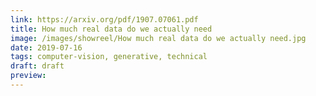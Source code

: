 ```yaml
---
link: https://arxiv.org/pdf/1907.07061.pdf
title: How much real data do we actually need
image: /images/showreel/How much real data do we actually need.jpg
date: 2019-07-16
tags: computer-vision, generative, technical
draft: draft
preview:
---
```



